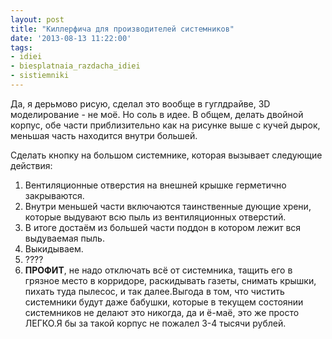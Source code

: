 ```yaml
---
layout: post
title: "Киллерфича для производителей системников"
date: '2013-08-13 11:22:00'
tags:
- idiei
- biesplatnaia_razdacha_idiei
- sistiemniki
---
```


Да, я дерьмово рисую, сделал это вообще в гуглдрайве, 3D моделирование - не моё. Но соль в идее. В общем, делать двойной корпус, обе части приблизительно как на рисунке выше с кучей дырок, меньшая часть находится внутри большей.

Сделать кнопку на большом системнике, которая вызывает следующие действия:

1.  Вентиляционные отверстия на внешней крышке герметично закрываются.
2.  Внутри меньшей части включаются таинственные дующие хрени, которые выдувают всю пыль из вентиляционных отверстий.
3.  В итоге достаём из большей части поддон в котором лежит вся выдуваемая пыль.
4.  Выкидываем.
5.  ????
6.  **ПРОФИТ**, не надо отключать всё от системника, тащить его в грязное место в корридоре, раскидывать газеты, снимать крышки, пихать туда пылесос, и так далее.Выгода в том, что чистить системники будут даже бабушки, которые в текущем состоянии системников не делают это никогда, да и ё-маё, это же просто ЛЕГКО.Я бы за такой корпус не пожалел 3-4 тысячи рублей.